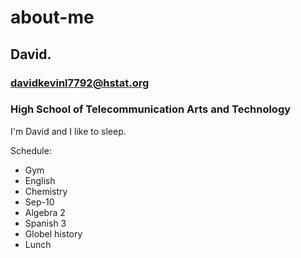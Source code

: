 # about-me
## David.
### davidkevinl7792@hstat.org
### High School of Telecommunication Arts and Technology
I'm David and I like to sleep.

Schedule:
<ul>
<li>Gym</l1>
<li>English</li>
<li>Chemistry</li>
<li>Sep-10</li>
<li>Algebra 2</li>
<li>Spanish 3</li>
<li>Globel history</li>
<li>Lunch</li>
</ul>